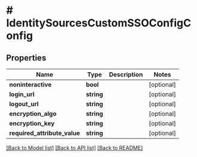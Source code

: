 # # IdentitySourcesCustomSSOConfigConfig

## Properties

Name | Type | Description | Notes
------------ | ------------- | ------------- | -------------
**noninteractive** | **bool** |  | [optional]
**login_url** | **string** |  | [optional]
**logout_url** | **string** |  | [optional]
**encryption_algo** | **string** |  | [optional]
**encryption_key** | **string** |  | [optional]
**required_attribute_value** | **string** |  | [optional]

[[Back to Model list]](../../README.md#models) [[Back to API list]](../../README.md#endpoints) [[Back to README]](../../README.md)
